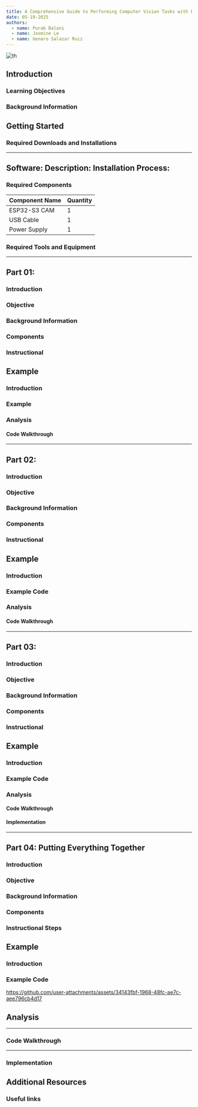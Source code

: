 ```yaml
---
title: A Comprehensive Guide to Performing Computer Vision Tasks with ESP32-CAM Module
date: 05-19-2025
authors:
  - name: Purab Balani
  - name: Jasmine Le
  - name: Genaro Salazar Ruiz
---
```


![th](https://github.com/user-attachments/assets/b54308e5-dd03-415c-a266-4db8675e2418)


## Introduction



### Learning Objectives





### Background Information



## Getting Started
### Required Downloads and Installations
---
Software: 
Description: 
Installation Process: 
---


### Required Components

| Component Name           | Quantity |
|--------------------------|----------|
| ESP32-S3 CAM             | 1        |
| USB Cable                | 1        |
| Power Supply             | 1        |

### Required Tools and Equipment


---
## Part 01: 

### Introduction


### Objective



### Background Information



### Components



### Instructional


## Example

### Introduction



### Example


### Analysis


#### Code Walkthrough



---

## Part 02: 

### Introduction

### Objective


### Background Information


### Components

### Instructional

## Example

### Introduction


### Example Code

### Analysis

#### Code Walkthrough



---

## Part 03: 

### Introduction


### Objective


### Background Information


### Components



### Instructional



## Example

### Introduction


### Example Code


### Analysis



#### Code Walkthrough


#### Implementation


---

## Part 04: Putting Everything Together

### Introduction



### Objective



### Background Information


### Components


### Instructional Steps


## Example 

### Introduction


### Example Code



https://github.com/user-attachments/assets/34143fbf-1968-48fc-ae7c-aee796cb4d17

## Analysis

---

### Code Walkthrough


---

### Implementation


## Additional Resources

### Useful links
